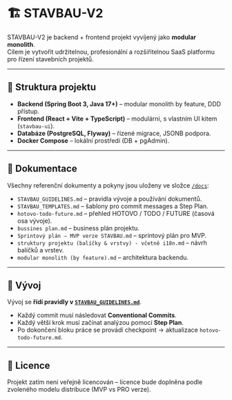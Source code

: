 # 🏗️ STAVBAU-V2

STAVBAU-V2 je backend + frontend projekt vyvíjený jako **modular monolith**.  
Cílem je vytvořit udržitelnou, profesionální a rozšiřitelnou SaaS platformu pro řízení stavebních projektů.

---

## 📂 Struktura projektu
- **Backend (Spring Boot 3, Java 17+)** – modular monolith by feature, DDD přístup.  
- **Frontend (React + Vite + TypeScript)** – modulární, s vlastním UI kitem (`stavbau-ui`).  
- **Databáze (PostgreSQL, Flyway)** – řízené migrace, JSONB podpora.  
- **Docker Compose** – lokální prostředí (DB + pgAdmin).  

---

## 📑 Dokumentace
Všechny referenční dokumenty a pokyny jsou uloženy ve složce [`/docs`](./docs):  
- `STAVBAU_GUIDELINES.md` – pravidla vývoje a používání dokumentů.  
- `STAVBAU_TEMPLATES.md` – šablony pro commit messages a Step Plan.  
- `hotovo-todo-future.md` – přehled HOTOVO / TODO / FUTURE (časová osa vývoje).  
- `bussines plan.md` – business plán projektu.  
- `Sprintový plán – MVP verze STAVBAU.md` – sprintový plán pro MVP.  
- `struktury projektu (balíčky & vrstvy) - včetně i18n.md` – návrh balíčků a vrstev.  
- `modular monolith (by feature).md` – architektura backendu.  

---

## 🚀 Vývoj
Vývoj se **řídí pravidly v [`STAVBAU_GUIDELINES.md`](./docs/STAVBAU_GUIDELINES.md)**.  

- Každý commit musí následovat **Conventional Commits**.  
- Každý větší krok musí začínat analýzou pomocí **Step Plan**.  
- Po dokončení bloku práce se provádí checkpoint → aktualizace `hotovo-todo-future.md`.  

---

## 📜 Licence
Projekt zatím není veřejně licencován – licence bude doplněna podle zvoleného modelu distribuce (MVP vs PRO verze).  
